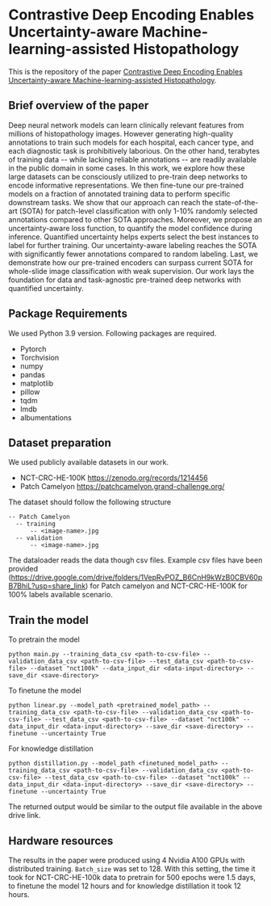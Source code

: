 # Contrastive Deep Encoding Enables Uncertainty-aware Machine-learning-assisted Histopathology

This is the repository of the paper [Contrastive Deep Encoding Enables Uncertainty-aware Machine-learning-assisted Histopathology](https://arxiv.org/abs/2310.04429).


## Brief overview of the paper

Deep neural network models can learn clinically relevant features from millions of histopathology images. However generating high-quality annotations to train such models for each hospital, each cancer type, and each diagnostic task is prohibitively laborious. On the other hand, terabytes of training data -- while lacking reliable annotations -- are readily available in the public domain in some cases. In this work, we explore how these large datasets can be consciously utilized to pre-train deep networks to encode informative representations. We then fine-tune our pre-trained models on a fraction of annotated training data to perform specific downstream tasks. We show that our approach can reach the state-of-the-art (SOTA) for patch-level classification with only 1-10% randomly selected annotations compared to other SOTA approaches. Moreover, we propose an uncertainty-aware loss function, to quantify the model confidence during inference. Quantified uncertainty helps experts select the best instances to label for further training. Our uncertainty-aware labeling reaches the SOTA with significantly fewer annotations compared to random labeling. Last, we demonstrate how our pre-trained encoders can surpass current SOTA for whole-slide image classification with weak supervision. Our work lays the foundation for data and task-agnostic pre-trained deep networks with quantified uncertainty.

## Package Requirements
We used Python 3.9 version.
Following packages are required.

* Pytorch				
*	Torchvision			
*	numpy
*	pandas
*	matplotlib
*	pillow
*	tqdm
*	lmdb
*	albumentations

## Dataset preparation

We used publicly available datasets in our work.

* NCT-CRC-HE-100K https://zenodo.org/records/1214456
* Patch Camelyon https://patchcamelyon.grand-challenge.org/

The dataset should follow the following structure

```
-- Patch Camelyon
  -- training
      -- <image-name>.jpg
  -- validation
      -- <image-name>.jpg
```
The dataloader reads the data though csv files. Example csv files have been provided (https://drive.google.com/drive/folders/1VepRvPOZ_B6CnH9kWzB0CBV60pB7BhiL?usp=share_link) for Patch camelyon and NCT-CRC-HE-100K for 100% labels available scenario.

## Train the model

To pretrain the model 

```
python main.py --training_data_csv <path-to-csv-file> --validation_data_csv <path-to-csv-file> --test_data_csv <path-to-csv-file> --dataset "nct100k" --data_input_dir <data-input-directory> --save_dir <save-directory>
```

To finetune the model 

```
python linear.py --model_path <pretrained_model_path> --training_data_csv <path-to-csv-file> --validation_data_csv <path-to-csv-file> --test_data_csv <path-to-csv-file> --dataset "nct100k" --data_input_dir <data-input-directory> --save_dir <save-directory> --finetune --uncertainty True
```


For knowledge distillation

```
python distillation.py --model_path <finetuned_model_path> --training_data_csv <path-to-csv-file> --validation_data_csv <path-to-csv-file> --test_data_csv <path-to-csv-file> --dataset "nct100k" --data_input_dir <data-input-directory> --save_dir <save-directory> --finetune --uncertainty True
```

The returned output would be similar to the output file available in the above drive link.

## Hardware resources

The results in the paper were produced using 4 Nvidia A100 GPUs with distributed training. `Batch_size` was set to 128. With this setting, the time it took for NCT-CRC-HE-100k data to pretrain for 500 epochs were 1.5 days, to finetune the model 12 hours and for knowledge distillation it took 12 hours.





